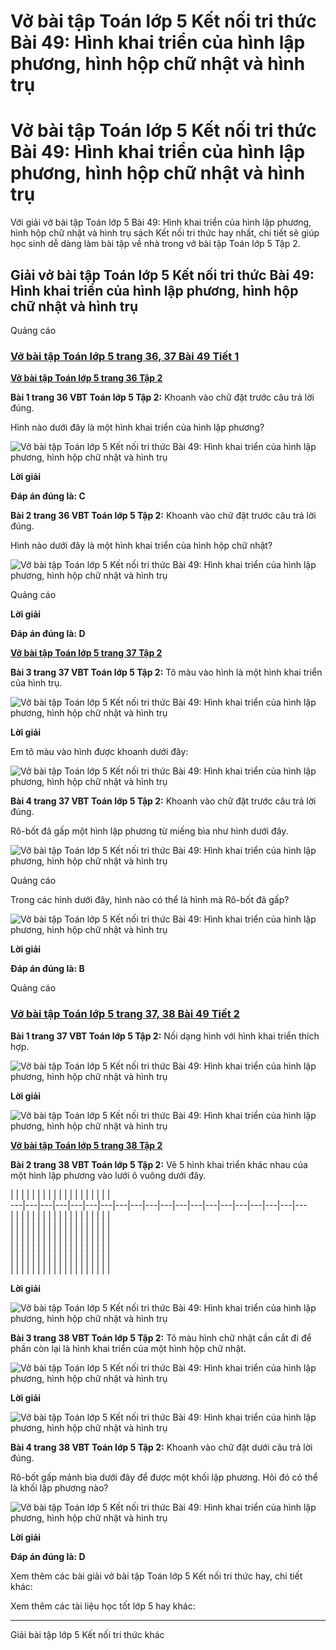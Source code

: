 # Vở bài tập Toán lớp 5 Kết nối tri thức Bài 49: Hình khai triển của hình lập phương, hình hộp chữ nhật và hình trụ

# Vở bài tập Toán lớp 5 Kết nối tri thức Bài 49: Hình khai triển của hình lập phương, hình hộp chữ nhật và hình trụ

Với giải vở bài tập Toán lớp 5 Bài 49: Hình khai triển của hình lập phương, hình hộp chữ nhật và hình trụ sách Kết nối tri thức hay nhất, chi tiết sẽ giúp học sinh dễ dàng làm bài tập về nhà trong vở bài tập Toán lớp 5 Tập 2.

## Giải vở bài tập Toán lớp 5 Kết nối tri thức Bài 49: Hình khai triển của hình lập phương, hình hộp chữ nhật và hình trụ

Quảng cáo

### [**Vở bài tập Toán lớp 5 trang 36, 37 Bài 49 Tiết 1**](https://vietjack.com/vbt-toan-5-kn/bai-49-tiet-1-trang-36-tap-2.jsp)

[**Vở bài tập Toán lớp 5 trang 36 Tập 2**](https://vietjack.com/vbt-toan-5-kn/vbt-toan-lop-5-trang-36-tap-2.jsp)

**Bài 1 trang 36 VBT Toán lớp 5 Tập 2:** Khoanh vào chữ đặt trước câu trả lời đúng.

Hình nào dưới đây là một hình khai triển của hình lập phương?

![Vở bài tập Toán lớp 5 Kết nối tri thức Bài 49: Hình khai triển của hình lập phương, hình hộp chữ nhật và hình trụ](https://vietjack.com/vbt-toan-5-kn/images/bai-49-hinh-khai-trien-cua-hinh-lap-phuong-hinh-hop-chu-nhat-va-265547.PNG)

**Lời giải**

**Đáp án đúng là: C**

**Bài 2 trang 36 VBT Toán lớp 5 Tập 2:** Khoanh vào chữ đặt trước câu trả lời đúng.

Hình nào dưới đây là một hình khai triển của hình hộp chữ nhật?

![Vở bài tập Toán lớp 5 Kết nối tri thức Bài 49: Hình khai triển của hình lập phương, hình hộp chữ nhật và hình trụ](https://vietjack.com/vbt-toan-5-kn/images/bai-49-hinh-khai-trien-cua-hinh-lap-phuong-hinh-hop-chu-nhat-va-265548.PNG)

Quảng cáo

**Lời giải**

**Đáp án đúng là: D**

[**Vở bài tập Toán lớp 5 trang 37 Tập 2**](https://vietjack.com/vbt-toan-5-kn/vbt-toan-lop-5-trang-37-tap-2.jsp)

**Bài 3 trang 37 VBT Toán lớp 5 Tập 2:** Tô màu vào hình là một hình khai triển của hình trụ.

![Vở bài tập Toán lớp 5 Kết nối tri thức Bài 49: Hình khai triển của hình lập phương, hình hộp chữ nhật và hình trụ](https://vietjack.com/vbt-toan-5-kn/images/bai-49-hinh-khai-trien-cua-hinh-lap-phuong-hinh-hop-chu-nhat-va-265549.PNG)

**Lời giải**

Em tô màu vào hình được khoanh dưới đây:

![Vở bài tập Toán lớp 5 Kết nối tri thức Bài 49: Hình khai triển của hình lập phương, hình hộp chữ nhật và hình trụ](https://vietjack.com/vbt-toan-5-kn/images/bai-49-hinh-khai-trien-cua-hinh-lap-phuong-hinh-hop-chu-nhat-va-265550.PNG)

**Bài 4 trang 37 VBT Toán lớp 5 Tập 2:** Khoanh vào chữ đặt trước câu trả lời đúng.

Rô-bốt đã gấp một hình lập phương từ miếng bìa như hình dưới đây.

![Vở bài tập Toán lớp 5 Kết nối tri thức Bài 49: Hình khai triển của hình lập phương, hình hộp chữ nhật và hình trụ](https://vietjack.com/vbt-toan-5-kn/images/bai-49-hinh-khai-trien-cua-hinh-lap-phuong-hinh-hop-chu-nhat-va-265551.PNG)

Quảng cáo

Trong các hình dưới đây, hình nào có thể là hình mà Rô-bốt đã gấp?

![Vở bài tập Toán lớp 5 Kết nối tri thức Bài 49: Hình khai triển của hình lập phương, hình hộp chữ nhật và hình trụ](https://vietjack.com/vbt-toan-5-kn/images/bai-49-hinh-khai-trien-cua-hinh-lap-phuong-hinh-hop-chu-nhat-va-265552.PNG)

**Lời giải**

**Đáp án đúng là: B**

Quảng cáo

### [**Vở bài tập Toán lớp 5 trang 37, 38 Bài 49 Tiết 2**](https://vietjack.com/vbt-toan-5-kn/bai-49-tiet-2-trang-37-tap-2.jsp)

**Bài 1 trang 37 VBT Toán lớp 5 Tập 2:** Nối dạng hình với hình khai triển thích hợp.

![Vở bài tập Toán lớp 5 Kết nối tri thức Bài 49: Hình khai triển của hình lập phương, hình hộp chữ nhật và hình trụ](https://vietjack.com/vbt-toan-5-kn/images/bai-49-hinh-khai-trien-cua-hinh-lap-phuong-hinh-hop-chu-nhat-va-265553.PNG)

**Lời giải**

![Vở bài tập Toán lớp 5 Kết nối tri thức Bài 49: Hình khai triển của hình lập phương, hình hộp chữ nhật và hình trụ](https://vietjack.com/vbt-toan-5-kn/images/bai-49-hinh-khai-trien-cua-hinh-lap-phuong-hinh-hop-chu-nhat-va-265554.PNG)

[**Vở bài tập Toán lớp 5 trang 38 Tập 2**](https://vietjack.com/vbt-toan-5-kn/vbt-toan-lop-5-trang-38-tap-2.jsp)

**Bài 2 trang 38 VBT Toán lớp 5 Tập 2:** Vẽ 5 hình khai triển khác nhau của một hình lập phương vào lưới ô vuông dưới đây.

|  |  |  |  |  |  |  |  |  |  |  |  |  |  |  |  |  |  |   
---|---|---|---|---|---|---|---|---|---|---|---|---|---|---|---|---|---|---|---  
|  |  |  |  |  |  |  |  |  |  |  |  |  |  |  |  |  |  |   
|  |  |  |  |  |  |  |  |  |  |  |  |  |  |  |  |  |  |   
|  |  |  |  |  |  |  |  |  |  |  |  |  |  |  |  |  |  |   
|  |  |  |  |  |  |  |  |  |  |  |  |  |  |  |  |  |  |   
|  |  |  |  |  |  |  |  |  |  |  |  |  |  |  |  |  |  |   
|  |  |  |  |  |  |  |  |  |  |  |  |  |  |  |  |  |  |   
  
**Lời giải**

![Vở bài tập Toán lớp 5 Kết nối tri thức Bài 49: Hình khai triển của hình lập phương, hình hộp chữ nhật và hình trụ](https://vietjack.com/vbt-toan-5-kn/images/bai-49-hinh-khai-trien-cua-hinh-lap-phuong-hinh-hop-chu-nhat-va-265555.PNG)

**Bài 3 trang 38 VBT Toán lớp 5 Tập 2:** Tô màu hình chữ nhật cần cắt đi để phần còn lại là hình khai triển của một hình hộp chữ nhật.

![Vở bài tập Toán lớp 5 Kết nối tri thức Bài 49: Hình khai triển của hình lập phương, hình hộp chữ nhật và hình trụ](https://vietjack.com/vbt-toan-5-kn/images/bai-49-hinh-khai-trien-cua-hinh-lap-phuong-hinh-hop-chu-nhat-va-265556.PNG)

**Lời giải**

![Vở bài tập Toán lớp 5 Kết nối tri thức Bài 49: Hình khai triển của hình lập phương, hình hộp chữ nhật và hình trụ](https://vietjack.com/vbt-toan-5-kn/images/bai-49-hinh-khai-trien-cua-hinh-lap-phuong-hinh-hop-chu-nhat-va-265557.PNG)

**Bài 4 trang 38 VBT Toán lớp 5 Tập 2:** Khoanh vào chữ đặt dưới câu trả lời đúng.

Rô-bốt gấp mảnh bìa dưới đây để được một khối lập phương. Hỏi đó có thể là khối lập phương nào?

![Vở bài tập Toán lớp 5 Kết nối tri thức Bài 49: Hình khai triển của hình lập phương, hình hộp chữ nhật và hình trụ](https://vietjack.com/vbt-toan-5-kn/images/bai-49-hinh-khai-trien-cua-hinh-lap-phuong-hinh-hop-chu-nhat-va-265558.PNG)

**Lời giải**

**Đáp án đúng là: D**

Xem thêm các bài giải vở bài tập Toán lớp 5 Kết nối tri thức hay, chi tiết khác:

Xem thêm các tài liệu học tốt lớp 5 hay khác:

* * *

Giải bài tập lớp 5 Kết nối tri thức khác

